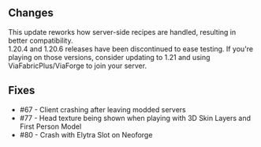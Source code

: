 ## Changes
This update reworks how server-side recipes are handled, resulting in better compatibility.  
1.20.4 and 1.20.6 releases have been discontinued to ease testing. If you're playing on those versions,
consider updating to 1.21 and using ViaFabricPlus/ViaForge to join your server.

## Fixes
- #67 - Client crashing after leaving modded servers
- #77 - Head texture being shown when playing with 3D Skin Layers and First Person Model
- #80 - Crash with Elytra Slot on Neoforge